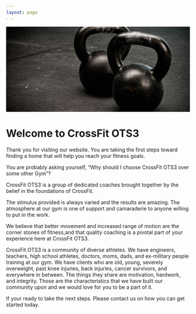 ```yaml
---
layout: page
---
```

![Kettlebells](/images/kettlebells.jpg)

# Welcome to CrossFit <span class="red">OTS3</span>

Thank you for visiting our website.  You are taking the first steps toward finding a home that will help you reach your fitness goals.

You are probably asking yourself, “Why should I choose CrossFit OTS3 over some other Gym”?

CrossFit OTS3 is a group of dedicated coaches brought together by the belief in the foundations of CrossFit.

The stimulus provided is always varied and the results are amazing.  The atmosphere at our gym is one of support and camaraderie to anyone willing to put in the work.

We believe that better movement and increased range of motion are the corner stones of fitness,and that quality coaching is a pivotal part of your experience here at CrossFit OTS3.

CrossFit OTS3 is a community of diverse athletes. We have engineers, teachers, high school athletes, doctors, moms, dads, and ex-military people training at our gym.  We have clients who are old, young, severely overweight, past knee injuries, back injuries, cancer survivors, and everywhere in between.  The things they share are motivation, hardwork, and integrity.  Those are the characteristics that we have built our community upon and we would love for you to be a part of it.

If your ready to take the next steps.  Please contact us on how you can get started today.